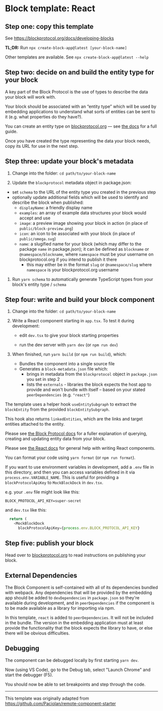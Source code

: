 # Block template: React

## Step one: copy this template

See https://blockprotocol.org/docs/developing-blocks

**TL;DR:** Run `npx create-block-app@latest [your-block-name]`

Other templates are available. See `npx create-block-app@latest --help`

## Step two: decide on and build the entity type for your block

A key part of the Block Protocol is the use of types to describe the data your block will work with.

Your block should be associated with an “entity type” which will be used by embedding applications
to understand what sorts of entities can be sent to it (e.g. what properties do they have?).

You can create an entity type on [blockprotocol.org](https://blockprotocol.org) — see [the docs](https://blockprotocol.org/docs/developing-blocks) for a full guide.

Once you have created the type representing the data your block needs, copy its URL for use in the next step.

## Step three: update your block's metadata

1.  Change into the folder: `cd path/to/your-block-name`

1.  Update the `blockprotocol` metadata object in package.json:

- set `schema` to the URL of the entity type you created in the previous step
- optionally update additional fields which will be used to identify and describe the block when published:
  - `displayName`: a friendly display name
  - `examples`: an array of example data structures your block would accept and use
  - `image`: a preview image showing your block in action (in place of `public/block-preview.png`)
  - `icon`: an icon to be associated with your block (in place of `public/omega.svg`)
  - `name`: a slugified name for your block (which may differ to the package `name` in package.json); it can be defined as `blockname` or `@namespace/blockname`, where `namespace` must be your username on blockprotocol.org if you intend to publish it there
    - this may either be in the format `slug` or `@namespace/slug` where `namespace` is your blockprotocol.org username

1.  Run `yarn schema` to automatically generate TypeScript types from your block's entity type / `schema`

## Step four: write and build your block component

1.  Change into the folder: `cd path/to/your-block-name`

1.  Write a React component starting in `app.tsx`. To test it during development:

    - edit `dev.tsx` to give your block starting properties

    - run the dev server with `yarn dev` (or `npm run dev`)

1.  When finished, run `yarn build` (or `npm run build`), which:

    - Bundles the component into a single source file
    - Generates a `block-metadata.json` file which:
      - brings in metadata from the `blockprotocol` object in `package.json` you set in step 2
      - lists the `externals` - libraries the block expects the host app to provide and won't bundle with itself – based on your stated `peerDependencies` (e.g. `"react"`)

The template uses a helper hook `useEntitySubgraph` to extract the `blockEntity` from the provided `blockEntitySubgraph`.

This hook also returns `linkedEntities`, which are the links and target entities attached to the entity.

Please see [the Block Protocol docs](https://blockprotocol.org/docs/developing-blocks)
for a fuller explanation of querying, creating and updating entity data from your block.

Please see [the React docs](https://reactjs.org/docs/getting-started.html) for general help with writing React components.

You can format your code using `yarn format` (or `npm run format`).

If you want to use environment variables in development, add a `.env` file in this directory, and then you can access variables defined in it via `process.env.VARIABLE_NAME`. This is useful for providing a `blockProtocolApiKey` to `MockBlockDock` in `dev.tsx`.

e.g. your `.env` file might look like this:

```text
BLOCK_PROTOCOL_API_KEY=super-secret
```

and `dev.tsx` like this:

```typescript
  return (
    <MockBlockDock
      blockProtocolApiKey={process.env.BLOCK_PROTOCOL_API_KEY}
```

## Step five: publish your block

Head over to [blockprotocol.org](https://blockprotocol.org/docs/developing-blocks#publish) to read instructions on publishing your block.

## External Dependencies

The Block Component is self-contained with all of its dependencies bundled with webpack. Any dependencies that will be provided by the embedding app should be added to `devDependencies` in `package.json` so they're available during development, and in `peerDependencies` if the component is to be made available as a library for importing via npm.

In this template, `react` is added to `peerDependencies`. It will not be included in the bundle. The version in the embedding application must at least provide the functionality that the block expects the library to have, or else there will be obvious difficulties.

## Debugging

The component can be debugged locally by first starting `yarn dev`.

Now (using VS Code), go to the Debug tab, select "Launch Chrome" and start the debugger (F5).

You should now be able to set breakpoints and step through the code.

---

This template was originally adapted from https://github.com/Paciolan/remote-component-starter
